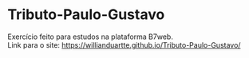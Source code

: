 # Tributo-Paulo-Gustavo
Exercício feito para estudos na plataforma B7web. <br/>
Link para o site: https://willianduartte.github.io/Tributo-Paulo-Gustavo/

